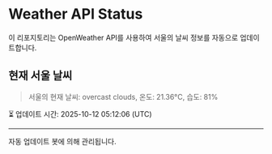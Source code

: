 
# Weather API Status

이 리포지토리는 OpenWeather API를 사용하여 서울의 날씨 정보를 자동으로 업데이트합니다.

## 현재 서울 날씨
> 서울의 현재 날씨: overcast clouds, 온도: 21.36°C, 습도: 81%

⏳ 업데이트 시간: 2025-10-12 05:12:06 (UTC)

---
자동 업데이트 봇에 의해 관리됩니다.
